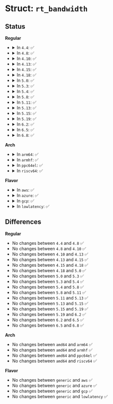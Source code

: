 # Struct: <code>rt_bandwidth</code>

## Status
<b>Regular</b>
<ul>
<li>
<details>
<summary>In <code>4.4</code>: ✅</summary>

```c
struct rt_bandwidth {
    raw_spinlock_t rt_runtime_lock;
    ktime_t rt_period;
    u64 rt_runtime;
    struct hrtimer rt_period_timer;
    unsigned int rt_period_active;
};
```
</details>
</li>
<li>
<details>
<summary>In <code>4.8</code>: ✅</summary>

```c
struct rt_bandwidth {
    raw_spinlock_t rt_runtime_lock;
    ktime_t rt_period;
    u64 rt_runtime;
    struct hrtimer rt_period_timer;
    unsigned int rt_period_active;
};
```
</details>
</li>
<li>
<details>
<summary>In <code>4.10</code>: ✅</summary>

```c
struct rt_bandwidth {
    raw_spinlock_t rt_runtime_lock;
    ktime_t rt_period;
    u64 rt_runtime;
    struct hrtimer rt_period_timer;
    unsigned int rt_period_active;
};
```
</details>
</li>
<li>
<details>
<summary>In <code>4.13</code>: ✅</summary>

```c
struct rt_bandwidth {
    raw_spinlock_t rt_runtime_lock;
    ktime_t rt_period;
    u64 rt_runtime;
    struct hrtimer rt_period_timer;
    unsigned int rt_period_active;
};
```
</details>
</li>
<li>
<details>
<summary>In <code>4.15</code>: ✅</summary>

```c
struct rt_bandwidth {
    raw_spinlock_t rt_runtime_lock;
    ktime_t rt_period;
    u64 rt_runtime;
    struct hrtimer rt_period_timer;
    unsigned int rt_period_active;
};
```
</details>
</li>
<li>
<details>
<summary>In <code>4.18</code>: ✅</summary>

```c
struct rt_bandwidth {
    raw_spinlock_t rt_runtime_lock;
    ktime_t rt_period;
    u64 rt_runtime;
    struct hrtimer rt_period_timer;
    unsigned int rt_period_active;
};
```
</details>
</li>
<li>
<details>
<summary>In <code>5.0</code>: ✅</summary>

```c
struct rt_bandwidth {
    raw_spinlock_t rt_runtime_lock;
    ktime_t rt_period;
    u64 rt_runtime;
    struct hrtimer rt_period_timer;
    unsigned int rt_period_active;
};
```
</details>
</li>
<li>
<details>
<summary>In <code>5.3</code>: ✅</summary>

```c
struct rt_bandwidth {
    raw_spinlock_t rt_runtime_lock;
    ktime_t rt_period;
    u64 rt_runtime;
    struct hrtimer rt_period_timer;
    unsigned int rt_period_active;
};
```
</details>
</li>
<li>
<details>
<summary>In <code>5.4</code>: ✅</summary>

```c
struct rt_bandwidth {
    raw_spinlock_t rt_runtime_lock;
    ktime_t rt_period;
    u64 rt_runtime;
    struct hrtimer rt_period_timer;
    unsigned int rt_period_active;
};
```
</details>
</li>
<li>
<details>
<summary>In <code>5.8</code>: ✅</summary>

```c
struct rt_bandwidth {
    raw_spinlock_t rt_runtime_lock;
    ktime_t rt_period;
    u64 rt_runtime;
    struct hrtimer rt_period_timer;
    unsigned int rt_period_active;
};
```
</details>
</li>
<li>
<details>
<summary>In <code>5.11</code>: ✅</summary>

```c
struct rt_bandwidth {
    raw_spinlock_t rt_runtime_lock;
    ktime_t rt_period;
    u64 rt_runtime;
    struct hrtimer rt_period_timer;
    unsigned int rt_period_active;
};
```
</details>
</li>
<li>
<details>
<summary>In <code>5.13</code>: ✅</summary>

```c
struct rt_bandwidth {
    raw_spinlock_t rt_runtime_lock;
    ktime_t rt_period;
    u64 rt_runtime;
    struct hrtimer rt_period_timer;
    unsigned int rt_period_active;
};
```
</details>
</li>
<li>
<details>
<summary>In <code>5.15</code>: ✅</summary>

```c
struct rt_bandwidth {
    raw_spinlock_t rt_runtime_lock;
    ktime_t rt_period;
    u64 rt_runtime;
    struct hrtimer rt_period_timer;
    unsigned int rt_period_active;
};
```
</details>
</li>
<li>
<details>
<summary>In <code>5.19</code>: ✅</summary>

```c
struct rt_bandwidth {
    raw_spinlock_t rt_runtime_lock;
    ktime_t rt_period;
    u64 rt_runtime;
    struct hrtimer rt_period_timer;
    unsigned int rt_period_active;
};
```
</details>
</li>
<li>
<details>
<summary>In <code>6.2</code>: ✅</summary>

```c
struct rt_bandwidth {
    raw_spinlock_t rt_runtime_lock;
    ktime_t rt_period;
    u64 rt_runtime;
    struct hrtimer rt_period_timer;
    unsigned int rt_period_active;
};
```
</details>
</li>
<li>
<details>
<summary>In <code>6.5</code>: ✅</summary>

```c
struct rt_bandwidth {
    raw_spinlock_t rt_runtime_lock;
    ktime_t rt_period;
    u64 rt_runtime;
    struct hrtimer rt_period_timer;
    unsigned int rt_period_active;
};
```
</details>
</li>
<li>
<details>
<summary>In <code>6.8</code>: ✅</summary>

```c
struct rt_bandwidth {
    raw_spinlock_t rt_runtime_lock;
    ktime_t rt_period;
    u64 rt_runtime;
    struct hrtimer rt_period_timer;
    unsigned int rt_period_active;
};
```
</details>
</li>
</ul>
<b>Arch</b>
<ul>
<li>
<details>
<summary>In <code>arm64</code>: ✅</summary>

```c
struct rt_bandwidth {
    raw_spinlock_t rt_runtime_lock;
    ktime_t rt_period;
    u64 rt_runtime;
    struct hrtimer rt_period_timer;
    unsigned int rt_period_active;
};
```
</details>
</li>
<li>
<details>
<summary>In <code>armhf</code>: ✅</summary>

```c
struct rt_bandwidth {
    raw_spinlock_t rt_runtime_lock;
    ktime_t rt_period;
    u64 rt_runtime;
    struct hrtimer rt_period_timer;
    unsigned int rt_period_active;
};
```
</details>
</li>
<li>
<details>
<summary>In <code>ppc64el</code>: ✅</summary>

```c
struct rt_bandwidth {
    raw_spinlock_t rt_runtime_lock;
    ktime_t rt_period;
    u64 rt_runtime;
    struct hrtimer rt_period_timer;
    unsigned int rt_period_active;
};
```
</details>
</li>
<li>
<details>
<summary>In <code>riscv64</code>: ✅</summary>

```c
struct rt_bandwidth {
    raw_spinlock_t rt_runtime_lock;
    ktime_t rt_period;
    u64 rt_runtime;
    struct hrtimer rt_period_timer;
    unsigned int rt_period_active;
};
```
</details>
</li>
</ul>
<b>Flavor</b>
<ul>
<li>
<details>
<summary>In <code>aws</code>: ✅</summary>

```c
struct rt_bandwidth {
    raw_spinlock_t rt_runtime_lock;
    ktime_t rt_period;
    u64 rt_runtime;
    struct hrtimer rt_period_timer;
    unsigned int rt_period_active;
};
```
</details>
</li>
<li>
<details>
<summary>In <code>azure</code>: ✅</summary>

```c
struct rt_bandwidth {
    raw_spinlock_t rt_runtime_lock;
    ktime_t rt_period;
    u64 rt_runtime;
    struct hrtimer rt_period_timer;
    unsigned int rt_period_active;
};
```
</details>
</li>
<li>
<details>
<summary>In <code>gcp</code>: ✅</summary>

```c
struct rt_bandwidth {
    raw_spinlock_t rt_runtime_lock;
    ktime_t rt_period;
    u64 rt_runtime;
    struct hrtimer rt_period_timer;
    unsigned int rt_period_active;
};
```
</details>
</li>
<li>
<details>
<summary>In <code>lowlatency</code>: ✅</summary>

```c
struct rt_bandwidth {
    raw_spinlock_t rt_runtime_lock;
    ktime_t rt_period;
    u64 rt_runtime;
    struct hrtimer rt_period_timer;
    unsigned int rt_period_active;
};
```
</details>
</li>
</ul>

## Differences
<b>Regular</b>
<ul>
<li>
No changes between <code>4.4</code> and <code>4.8</code> ✅
</li>
<li>
No changes between <code>4.8</code> and <code>4.10</code> ✅
</li>
<li>
No changes between <code>4.10</code> and <code>4.13</code> ✅
</li>
<li>
No changes between <code>4.13</code> and <code>4.15</code> ✅
</li>
<li>
No changes between <code>4.15</code> and <code>4.18</code> ✅
</li>
<li>
No changes between <code>4.18</code> and <code>5.0</code> ✅
</li>
<li>
No changes between <code>5.0</code> and <code>5.3</code> ✅
</li>
<li>
No changes between <code>5.3</code> and <code>5.4</code> ✅
</li>
<li>
No changes between <code>5.4</code> and <code>5.8</code> ✅
</li>
<li>
No changes between <code>5.8</code> and <code>5.11</code> ✅
</li>
<li>
No changes between <code>5.11</code> and <code>5.13</code> ✅
</li>
<li>
No changes between <code>5.13</code> and <code>5.15</code> ✅
</li>
<li>
No changes between <code>5.15</code> and <code>5.19</code> ✅
</li>
<li>
No changes between <code>5.19</code> and <code>6.2</code> ✅
</li>
<li>
No changes between <code>6.2</code> and <code>6.5</code> ✅
</li>
<li>
No changes between <code>6.5</code> and <code>6.8</code> ✅
</li>
</ul>
<b>Arch</b>
<ul>
<li>
No changes between <code>amd64</code> and <code>arm64</code> ✅
</li>
<li>
No changes between <code>amd64</code> and <code>armhf</code> ✅
</li>
<li>
No changes between <code>amd64</code> and <code>ppc64el</code> ✅
</li>
<li>
No changes between <code>amd64</code> and <code>riscv64</code> ✅
</li>
</ul>
<b>Flavor</b>
<ul>
<li>
No changes between <code>generic</code> and <code>aws</code> ✅
</li>
<li>
No changes between <code>generic</code> and <code>azure</code> ✅
</li>
<li>
No changes between <code>generic</code> and <code>gcp</code> ✅
</li>
<li>
No changes between <code>generic</code> and <code>lowlatency</code> ✅
</li>
</ul>

